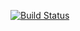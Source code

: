 [![Build Status](https://travis-ci.org/testobject/fastbill-java-wrapper.png)](https://travis-ci.org/testobject/fastbill-java-wrapper)